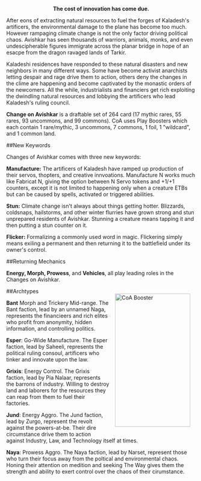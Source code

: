 <!--<img src="https://grapplex.github.io/sets/SMK-files/logo.png" alt="The Big Smoko" width="450" height="278">
-->
**<p style="text-align: center;">The cost of innovation has come due.</p>**

After eons of extracting natural resources to fuel the forges of Kaladesh's artificers, the environmental damage to the plane has become too much. However rampaging climate change is not the only factor driving political chaos. 
Avishkar has seen thousands of warriors, animals, monks, and even undescipherable figures immigrate across the planar bridge in hope of an esacpe from the dragon ravaged lands of Tarkir.

Kaladeshi residences have responded to these natural disasters and new neighbors in many different ways. Some have become activist anarchists letting despair and rage drive them to action, others deny the changes in the clime are happening and become captivated by the monastic orders of the newcomers. 
All the while, industrialists and financiers get rich exploiting the dwindling natural resources and lobbying the artificers who lead Kaladesh's ruling council.



**Change on Avishkar** is a draftable set of 264 card (17 mythic rares, 55 rares, 93 uncommons, and 99 commons). CoA uses Play Boosters which each contain 1 rare/mythic, 3 uncommons, 7 commons, 1 foil, 1 "wildcard", and 1 common land.

##New Keywords

Changes of Avishkar comes with three new keywords:

**Manufacture:** The artificers of Kaladesh have ramped up production of their servos, thopters, and creative innvoations. Manufacture N works much like Fabricat N, giving the option between N Servo tokens and +1/+1 counters, except it is not limited to happening only when a creature ETBs but can be caused by spells, activated or triggered abilities.

**Stun:** Climate change isn't always about things getting hotter. Blizzards, coldsnaps, hailstorms, and other winter flurries have grown strong and stun unprepared residents of Avishkar. Stunning a creature means tapping it and then putting a stun counter on it. 

**Flicker:** Formalizing a commonly used word in magic. Flickering simply means exiling a permanent and then returning it to the battlefield under its owner's control.


##Returning Mechanics

**Energy, Morph, Prowess**, and **Vehicles**, all play leading roles in the Changes on Avishkar.

<img align="right" width="200" height="353" style="margin:15px" src="https://drive.google.com/file/d/1jgj_Fwt6URgTGABLLICFMy3nEsVPoMxz/view?usp=drive_link" alt="CoA Booster"/>


##Archtypes

**Bant** Morph and Trickery Mid-range. The Bant faction, lead by an unnamed Naga, represents the financieers and rich elites who profit from anonymity, hidden information, and controlling politics.

**Esper**: Go-Wide Manufacture. The Esper faction, lead by Saheeli, represents the political ruling consoul, artificers who tinker and innovate upon the law.

**Grixis**: Energy Control. The Grixis faction, lead by Pia Nalaar, represents the barrons of industry. Willing to destroy land and laborers for the resources they can reap from them to fuel their factories.

**Jund**: Energy Aggro. The Jund faction, lead by Zurgo, represent the revolt against the powers-at-be. Their dire circumstance drive them to action against Industry, Law, and Technology itself at times.

**Naya**: Prowess Aggro.  The Naya faction, lead by Narset, represent those who turn their focus away from the poltical and environmental chaos. Honing their attention on medition and seeking The Way gives them the strength and ability to exert control over the chaos of their cirumstance.